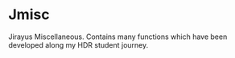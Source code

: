 # Jmisc
Jirayus Miscellaneous. Contains many functions which have been developed along my HDR student journey.
